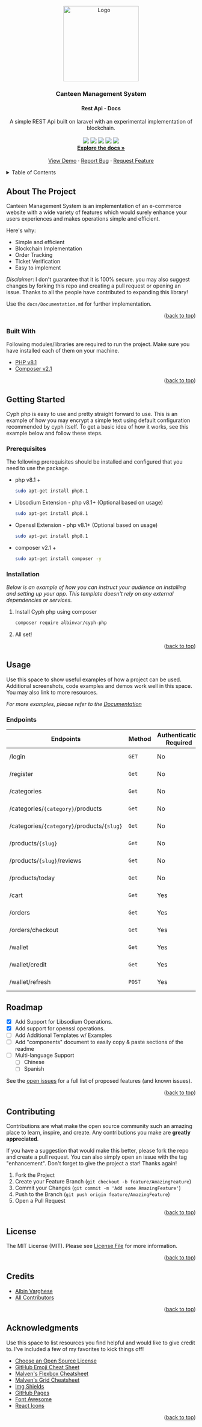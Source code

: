 <div id="top"></div>


<!-- PROJECT LOGO -->
<br />
<div align="center">
  <a href="https://github.com/albinvar/canteen-management-system">
    <img src="https://i.ibb.co/F5qdVDY/undraw-breakfast-psiw-removebg-preview.png" alt="Logo" height="200">
  </a>
  
  <h3 align="center">Canteen Management System</h3>

<h4 align="center">Rest Api  - Docs</h4>


  <p align="center">
   A simple REST Api built on laravel with an experimental implementation of blockchain.
    <br />
    <br />
    <img src="https://img.shields.io/packagist/v/albinvar/canteen-management-system?label=version">
    <img src="https://poser.pugx.org/albinvar/canteen-management-system/downloads">
    <a href="https://github.com/albinvar/canteen-management-system/actions/workflows/tests.yml">
          <img src="https://github.com/albinvar/canteen-management-system/actions/workflows/tests.yml/badge.svg"></a>
    <img src="https://img.shields.io/github/repo-size/albinvar/canteen-management-system">
    <a href="LICENSE"><img src="https://img.shields.io/apm/l/Github"></a>
    <br />
    <a href="https://github.com/albinvar/canteen-management-system"><strong>Explore the docs »</strong></a>
    <br />
    <br />
    <a href="https://github.com/albinvar/canteen-management-system">View Demo</a>
    ·
    <a href="https://github.com/albinvar/canteen-management-system/issues">Report Bug</a>
    ·
    <a href="https://github.com/albinvar/canteen-management-system/issues">Request Feature</a>
  </p>
</div>



<!-- TABLE OF CONTENTS -->
<details>
  <summary>Table of Contents</summary>
  <ol>
    <li>
      <a href="#about-the-project">About The Project</a>
      <ul>
        <li><a href="#built-with">Built With</a></li>
      </ul>
    </li>
    <li>
      <a href="#getting-started">Getting Started</a>
      <ul>
        <li><a href="#prerequisites">Prerequisites</a></li>
        <li><a href="#installation">Installation</a></li>
      </ul>
    </li>
    <li><a href="#usage">Usage</a></li>
    <li><a href="#roadmap">Roadmap</a></li>
    <li><a href="#contributing">Contributing</a></li>
    <li><a href="#license">License</a></li>
    <li><a href="#contact">Contact</a></li>
    <li><a href="#acknowledgments">Acknowledgments</a></li>
  </ol>
</details>



<!-- ABOUT THE PROJECT -->
## About The Project

Canteen Management System is an implementation of an e-commerce website with a wide variety of features which would surely enhance your users experiences and makes operations simple and efficient.

Here's why:
* Simple and efficient
* Blockchain Implementation
* Order Tracking
* Ticket Verification
* Easy to implement

*Disclaimer*: I don't guarantee that it is 100% secure. you may also suggest changes by forking this repo and creating a pull request or opening an issue. Thanks to all the people have contributed to expanding this library!

Use the `docs/Documentation.md` for further implementation.

<p align="right">(<a href="#top">back to top</a>)</p>



### Built With

Following modules/libraries are required to run the project. Make sure you have installed each of them on your machine.

* [PHP v8.1](https://php.net/)
* [Composer v2.1](https://getcomposer.org/)

<p align="right">(<a href="#top">back to top</a>)</p>


<!-- GETTING STARTED -->
## Getting Started

Cyph php is easy to use and pretty straight forward to use. 
This is an example of how you may encrypt a simple text using default configuration recommended by cyph itself.
To get a basic idea of how it works, see this example below and follow these steps.

### Prerequisites

The following prerequisites should be installed and configured that you need to use the package.

* php v8.1 +

  ```sh
  sudo apt-get install php8.1
  ```
  
* Libsodium Extension - php v8.1+ (Optional based on usage)

  ```sh
  sudo apt-get install php8.1
  ```
  
* Openssl Extension - php v8.1+ (Optional based on usage)

  ```sh
  sudo apt-get install php8.1
  ```
  
* composer v2.1 +

  ```sh
  sudo apt-get install composer -y
  ```

### Installation

_Below is an example of how you can instruct your audience on installing and setting up your app. This template doesn't rely on any external dependencies or services._

1. Install Cyph php using composer

   ```sh
   composer require albinvar/cyph-php
   ```
2. All set!

<p align="right">(<a href="#top">back to top</a>)</p>



<!-- USAGE EXAMPLES -->
## Usage

Use this space to show useful examples of how a project can be used. Additional screenshots, code examples and demos work well in this space. You may also link to more resources.

_For more examples, please refer to the [Documentation](https://example.com)_

<!-- ENDPOINTS -->
### Endpoints
| Endpoints | Method | Authentication Required | Docs |
| ------------ | ------------- | ------------- | ------------ |
| /login | `GET` | No  | [Click Here](docs/login.md) |
| /register | `Get` | No  | [Click Here](docs/login.md) |
| /categories | `Get` | No  | [Click Here](docs/login.md) |
| /categories/`{category}`/products | `Get` | No  | [Click Here](docs/login.md) |
| /categories/`{category}`/products/`{slug}` | `Get` | No  | [Click Here](docs/login.md) |
| /products/`{slug}` | `Get` | No  | [Click Here](docs/login.md) |
| /products/`{slug}`/reviews | `Get` | No  | [Click Here](docs/login.md) |
| /products/today | `Get` | No  | [Click Here](docs/login.md) |
| /cart | `Get` | Yes  | [Click Here](docs/login.md) |
| /orders | `Get` | Yes  | [Click Here](docs/login.md) |
| /orders/checkout | `Get` | Yes  | [Click Here](docs/login.md) |
| /wallet | `Get` | Yes  | [Click Here](docs/login.md) |
| /wallet/credit | `Get` | Yes  | [Click Here](docs/login.md) |
| /wallet/refresh | `POST` | Yes  | [Click Here](docs/login.md) |

<!-- ROADMAP -->
## Roadmap

- [x] Add Support for Libsodium Operations.
- [x] Add support for openssl operations.
- [ ] Add Additional Templates w/ Examples
- [ ] Add "components" document to easily copy & paste sections of the readme
- [ ] Multi-language Support
    - [ ] Chinese
    - [ ] Spanish

See the [open issues](https://github.com/albinvar/cyph-php/issues) for a full list of proposed features (and known issues).

<p align="right">(<a href="#top">back to top</a>)</p>



<!-- CONTRIBUTING -->
## Contributing

Contributions are what make the open source community such an amazing place to learn, inspire, and create. Any contributions you make are **greatly appreciated**.

If you have a suggestion that would make this better, please fork the repo and create a pull request. You can also simply open an issue with the tag "enhancement".
Don't forget to give the project a star! Thanks again!

1. Fork the Project
2. Create your Feature Branch (`git checkout -b feature/AmazingFeature`)
3. Commit your Changes (`git commit -m 'Add some AmazingFeature'`)
4. Push to the Branch (`git push origin feature/AmazingFeature`)
5. Open a Pull Request

<p align="right">(<a href="#top">back to top</a>)</p>



<!-- LICENSE -->
## License

The MIT License (MIT). Please see [License File](LICENSE.md) for more information.

<p align="right">(<a href="#top">back to top</a>)</p>



<!-- CREDIT -->
## Credits

- [Albin Varghese](https://github.com/albinvar)
- [All Contributors](../../contributors)

<p align="right">(<a href="#top">back to top</a>)</p>



<!-- ACKNOWLEDGMENTS -->
## Acknowledgments

Use this space to list resources you find helpful and would like to give credit to. I've included a few of my favorites to kick things off!

* [Choose an Open Source License](https://choosealicense.com)
* [GitHub Emoji Cheat Sheet](https://www.webpagefx.com/tools/emoji-cheat-sheet)
* [Malven's Flexbox Cheatsheet](https://flexbox.malven.co/)
* [Malven's Grid Cheatsheet](https://grid.malven.co/)
* [Img Shields](https://shields.io)
* [GitHub Pages](https://pages.github.com)
* [Font Awesome](https://fontawesome.com)
* [React Icons](https://react-icons.github.io/react-icons/search)

<p align="right">(<a href="#top">back to top</a>)</p>



<!-- MARKDOWN LINKS & IMAGES -->
<!-- https://www.markdownguide.org/basic-syntax/#reference-style-links -->
[contributors-shield]: https://img.shields.io/github/contributors/othneildrew/Best-README-Template.svg?style=for-the-badge
[contributors-url]: https://github.com/albinvar/cyph-php/graphs/contributors
[forks-shield]: https://img.shields.io/github/forks/othneildrew/Best-README-Template.svg?style=for-the-badge
[forks-url]: https://github.com/albinvar/cyph-php/network/members
[stars-shield]: https://img.shields.io/github/stars/othneildrew/Best-README-Template.svg?style=for-the-badge
[stars-url]: https://github.com/albinvar/cyph-php/stargazers
[issues-shield]: https://img.shields.io/github/issues/othneildrew/Best-README-Template.svg?style=for-the-badge
[issues-url]: https://github.com/albinvar/cyph-php/issues
[license-shield]: https://img.shields.io/github/license/othneildrew/Best-README-Template.svg?style=for-the-badge
[license-url]: https://github.com/albinvar/cyph-php/blob/master/LICENSE.txt
[linkedin-shield]: https://img.shields.io/badge/-LinkedIn-black.svg?style=for-the-badge&logo=linkedin&colorB=555
[linkedin-url]: https://linkedin.com/in/othneildrew
[product-screenshot]: images/screenshot.png

